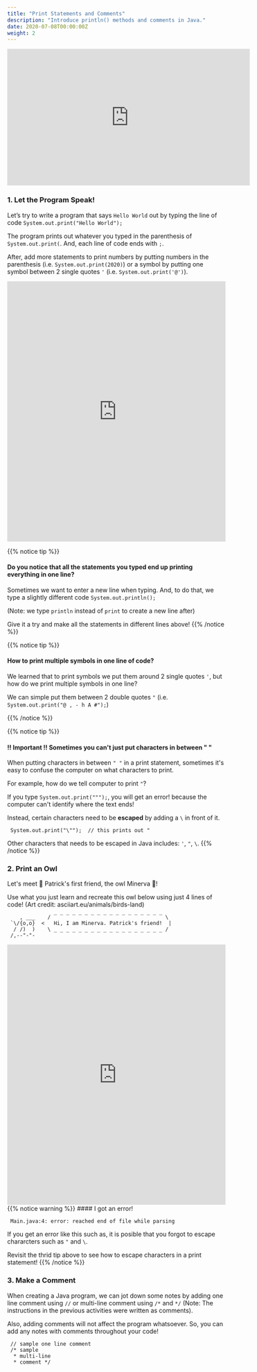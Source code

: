```yaml
---
title: "Print Statements and Comments"
description: "Introduce println() methods and comments in Java."
date: 2020-07-08T00:00:00Z
weight: 2
---
```


<iframe width="560" height="315" src="https://www.youtube.com/embed/uYoq-4juYBY" frameborder="0" allow="accelerometer; autoplay; clipboard-write; encrypted-media; gyroscope; picture-in-picture" allowfullscreen></iframe>

### 1. Let the Program Speak! 

Let’s try to write a program that says `Hello World` out by typing the line of code `System.out.print("Hello World");` 

The program prints out whatever you typed in the parenthesis of `System.out.print(`. And, each line of code ends with `;`.

After, add more statements to print numbers by putting numbers in the parenthesis (i.e. `System.out.print(2020)`) or a symbol by putting one symbol between 2 single quotes `'` (i.e. `System.out.print('@')`).

<iframe height="600px" width="100%" src="https://repl.it/@nuevofoundation/JavaBasicsHelloWorld?lite=true#Main.java" scrolling="no" frameborder="no" allowtransparency="true" allowfullscreen="true" sandbox="allow-forms allow-pointer-lock allow-popups allow-same-origin allow-scripts allow-modals"></iframe>

{{% notice tip %}}
#### Do you notice that all the statements you typed end up printing everything in one line?
Sometimes we want to enter a new line when typing. 
And, to do that, we type a slightly different code `System.out.println();` 

(Note: we type `println` instead of `print` to create a new line after)

Give it a try and make all the statements in different lines above!
{{% /notice %}}

{{% notice tip %}}
#### How to print multiple symbols in one line of code?
We learned that to print symbols we put them around 2 single quotes `'`, but how do we print multiple symbols in one line?

We can simple put them between 2 double quotes `"` (i.e. `System.out.print("@ , - h A #");`)

{{% /notice %}}

{{% notice tip %}}
#### !! Important !! Sometimes you can't just put characters in between " "
When putting characters in between `" "` in a print statement, sometimes it's easy to confuse the computer on what characters to print.

For example, how do we tell computer to print `"`? 

If you type `System.out.print(""");`, you will get an error! because the computer can't identify where the text ends!

Instead, certain characters need to be <b>escaped</b> by adding a `\` in front of it.

     System.out.print("\"");  // this prints out "

Other characters that needs to be escaped in Java includes: `'`, `"`, `\`.
{{% /notice %}}

### 2. Print an Owl
Let's meet 🐥 Patrick's first friend, the owl Minerva 🦉!

Use what you just learn and recreate this owl below using just 4 lines of code! (Art credit: asciiart.eu/animals/birds-land)

        , ___    / ‾ ‾ ‾ ‾ ‾ ‾ ‾ ‾ ‾ ‾ ‾ ‾ ‾ ‾ ‾ ‾ ‾ ‾ \
     `\/{o,o}  <   Hi, I am Minerva. Patrick's friend!  |
      / /)  )    \ _ _ _ _ _ _ _ _ _ _ _ _ _ _ _ _ _ _ /
     /,--"-"- 


<iframe height="600px" width="100%" src="https://repl.it/@nuevofoundation/JavaBasicsOwl?lite=true#Main.java" scrolling="no" frameborder="no" allowtransparency="true" allowfullscreen="true" sandbox="allow-forms allow-pointer-lock allow-popups allow-same-origin allow-scripts allow-modals"></iframe>
{{% notice warning %}}
#### I got an error!

     Main.java:4: error: reached end of file while parsing
If you get an error like this such as, it is posible that you forgot to escape chararcters such as `"` and `\`.

Revisit the thrid tip above to see how to escape characters in a print statement!
{{% /notice %}}

### 3. Make a Comment
When creating a Java program, we can jot down some notes by adding one line comment using `//` or multi-line comment using `/*` and `*/` (Note: The instructions in the previous activities were written as comments). 

Also, adding comments will not affect the program whatsoever. So, you can add any notes with comments throughout your code!

     // sample one line comment
     /* sample
      * multi-line
      * comment */